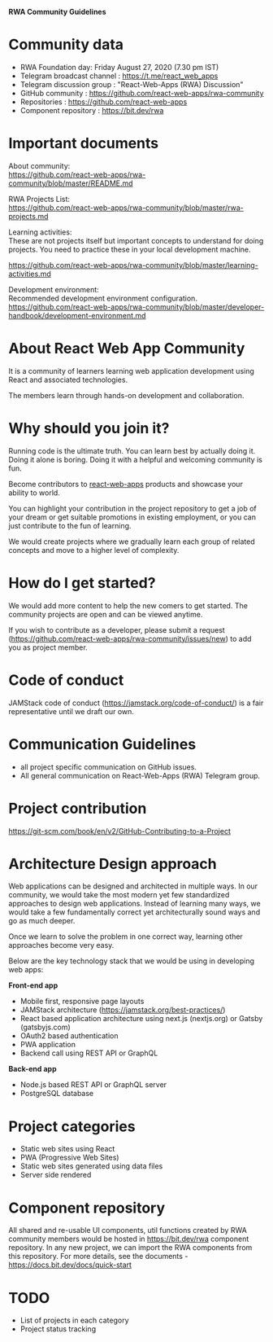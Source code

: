 **RWA Community Guidelines**

# Community data

* RWA Foundation day: Friday August 27, 2020 (7.30 pm IST)  
* Telegram broadcast channel  : https://t.me/react_web_apps  
* Telegram discussion group   : "React-Web-Apps (RWA) Discussion"  
* GitHub community : https://github.com/react-web-apps/rwa-community  
* Repositories : https://github.com/react-web-apps
* Component repository : https://bit.dev/rwa

# Important documents

About community:  
https://github.com/react-web-apps/rwa-community/blob/master/README.md

RWA Projects List:  
https://github.com/react-web-apps/rwa-community/blob/master/rwa-projects.md

Learning activities:  
These are not projects itself but important concepts to understand for doing projects. You need to practice these in your local development machine.

https://github.com/react-web-apps/rwa-community/blob/master/learning-activities.md

Development environment:  
Recommended development environment configuration.  
https://github.com/react-web-apps/rwa-community/blob/master/developer-handbook/development-environment.md



# About React Web App Community

It is a community of learners learning web application development using React and associated technologies. 

The members learn through hands-on development and collaboration. 

# Why should you join it?

Running code is the ultimate truth. You can learn best by actually doing it. Doing it alone is boring. Doing it with a helpful and welcoming community is fun.

Become contributors to [react-web-apps](https://github.com/react-web-apps) products and showcase your ability to world.

You can highlight your contribution in the project repository to get a job of your dream or get suitable promotions in existing employment, or you can just contribute to the fun of learning.

We would create projects where we gradually learn each group of related concepts and move to a higher level of complexity.



# How do I get started?

We would add more content to help the new comers to get started. The community projects are open and can be viewed anytime.

If you wish to contribute as a developer, please submit a request (https://github.com/react-web-apps/rwa-community/issues/new) to add you as project member.

# Code of conduct

JAMStack code of conduct (https://jamstack.org/code-of-conduct/) is a fair representative until we draft our own.


# Communication Guidelines

* all project specific communication on GitHub issues.
* All general communication on React-Web-Apps (RWA) Telegram group.

# Project contribution
https://git-scm.com/book/en/v2/GitHub-Contributing-to-a-Project


# Architecture Design approach

Web applications can be designed and architected in multiple ways. In our community, we would take the most modern yet few standardized approaches to design web applications. Instead of learning many ways, we would take a few fundamentally correct yet architecturally sound ways and go as much deeper. 

Once we learn to solve the problem in one correct way, learning other approaches become very easy.

Below are the key technology stack that we would be using in developing web apps:

**Front-end app**

* Mobile first, responsive page layouts
* JAMStack architecture (https://jamstack.org/best-practices/)
* React based application architecture using next.js (nextjs.org) or Gatsby (gatsbyjs.com)
* OAuth2 based authentication
* PWA application
* Backend call using REST API or GraphQL

**Back-end app**

* Node.js based REST API or GraphQL server
* PostgreSQL database


# Project categories

* Static web sites using React
* PWA (Progressive Web Sites) 
* Static web sites generated using data files
* Server side rendered 

# Component repository

All shared and re-usable UI components, util functions  created by RWA community members would be hosted in https://bit.dev/rwa component repository. In any new project, we can import the RWA components from this repository. For more details, see the documents - https://docs.bit.dev/docs/quick-start


# TODO

* List of projects in each category
* Project status tracking



